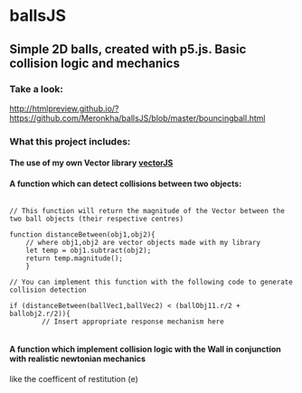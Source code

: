 # ballsJS
## Simple 2D balls, created with p5.js. Basic collision logic and mechanics

### Take a look:
http://htmlpreview.github.io/?https://github.com/Meronkha/ballsJS/blob/master/bouncingball.html

### What this project includes:

  #### The use of my own Vector library [vectorJS]( https://github.com/Meronkha/vectorJS)
  
  #### A function which can detect collisions between two objects:
  
  ```JS
  
  // This function will return the magnitude of the Vector between the two ball objects (their respective centres)
 
 function distanceBetween(obj1,obj2){
      // where obj1,obj2 are vector objects made with my library
      let temp = obj1.subtract(obj2);
      return temp.magnitude();
      }
  
  // You can implement this function with the following code to generate collision detection
  
  if (distanceBetween(ballVec1,ballVec2) < (ballObj11.r/2 + ballobj2.r/2)){
          // Insert appropriate response mechanism here
       
  ```
  #### A function which implement collision logic with the Wall in conjunction with realistic newtonian mechanics
   like the coefficent of restitution (e)
